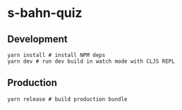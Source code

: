 # s-bahn-quiz

## Development
```shell
yarn install # install NPM deps
yarn dev # run dev build in watch mode with CLJS REPL
```

## Production
```shell
yarn release # build production bundle
```
